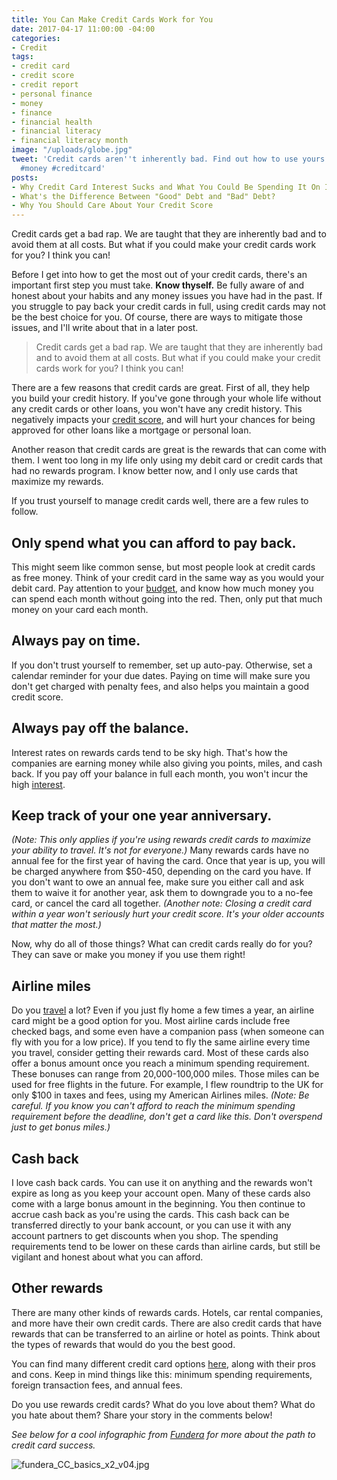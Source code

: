```yaml
---
title: You Can Make Credit Cards Work for You
date: 2017-04-17 11:00:00 -04:00
categories:
- Credit
tags:
- credit card
- credit score
- credit report
- personal finance
- money
- finance
- financial health
- financial literacy
- financial literacy month
image: "/uploads/globe.jpg"
tweet: 'Credit cards aren''t inherently bad. Find out how to use yours properly! #credit
  #money #creditcard'
posts:
- Why Credit Card Interest Sucks and What You Could Be Spending It On Instead
- What's the Difference Between "Good" Debt and "Bad" Debt?
- Why You Should Care About Your Credit Score
---
```


Credit cards get a bad rap. We are taught that they are inherently bad and to avoid them at all costs. But what if you could make your credit cards work for you? I think you can!

Before I get into how to get the most out of your credit cards, there's an important first step you must take. **Know thyself.** Be fully aware of and honest about your habits and any money issues you have had in the past. If you struggle to pay back your credit cards in full, using credit cards may not be the best choice for you. Of course, there are ways to mitigate those issues, and I'll write about that in a later post.

> Credit cards get a bad rap. We are taught that they are inherently bad and to avoid them at all costs. But what if you could make your credit cards work for you? I think you can!

There are a few reasons that credit cards are great. First of all, they help you build your credit history. If you've gone through your whole life without any credit cards or other loans, you won't have any credit history. This negatively impacts your [credit score](https://www.maggiegermano.com/blog/care-about-your-credit-score), and will hurt your chances for being approved for other loans like a mortgage or personal loan.

Another reason that credit cards are great is the rewards that can come with them. I went too long in my life only using my debit card or credit cards that had no rewards program. I know better now, and I only use cards that maximize my rewards.

If you trust yourself to manage credit cards well, there are a few rules to follow.

## Only spend what you can afford to pay back.

This might seem like common sense, but most people look at credit cards as free money. Think of your credit card in the same way as you would your debit card. Pay attention to your [budget](https://www.maggiegermano.com/blog/how-to-create-a-budget-that-works-for-you/), and know how much money you can spend each month without going into the red. Then, only put that much money on your card each month.

## Always pay on time.

If you don't trust yourself to remember, set up auto-pay. Otherwise, set a calendar reminder for your due dates. Paying on time will make sure you don't get charged with penalty fees, and also helps you maintain a good credit score.

## Always pay off the balance.

Interest rates on rewards cards tend to be sky high. That's how the companies are earning money while also giving you points, miles, and cash back. If you pay off your balance in full each month, you won't incur the high [interest](https://www.maggiegermano.com/blog/credit-card-interest-sucks).

## Keep track of your one year anniversary.

*(Note: This only applies if you're using rewards credit cards to maximize your ability to travel. It's not for everyone.)* Many rewards cards have no annual fee for the first year of having the card. Once that year is up, you will be charged anywhere from $50-450, depending on the card you have. If you don't want to owe an annual fee, make sure you either call and ask them to waive it for another year, ask them to downgrade you to a no-fee card, or cancel the card all together. *(Another note: Closing a credit card within a year won't seriously hurt your credit score. It's your older accounts that matter the most.)*

Now, why do all of those things? What can credit cards really do for you? They can save or make you money if you use them right!

## Airline miles

Do you [travel](https://www.maggiegermano.com/blog/vacation-on-a-budget) a lot? Even if you just fly home a few times a year, an airline card might be a good option for you. Most airline cards include free checked bags, and some even have a companion pass (when someone can fly with you for a low price). If you tend to fly the same airline every time you travel, consider getting their rewards card. Most of these cards also offer a bonus amount once you reach a minimum spending requirement. These bonuses can range from 20,000-100,000 miles. Those miles can be used for free flights in the future. For example, I flew roundtrip to the UK for only $100 in taxes and fees, using my American Airlines miles. *(Note: Be careful. If you know you can't afford to reach the minimum spending requirement before the deadline, don't get a card like this. Don't overspend just to get bonus miles.)*

## Cash back

I love cash back cards. You can use it on anything and the rewards won't expire as long as you keep your account open. Many of these cards also come with a large bonus amount in the beginning. You then continue to accrue cash back as you're using the cards. This cash back can be transferred directly to your bank account, or you can use it with any account partners to get discounts when you shop. The spending requirements tend to be lower on these cards than airline cards, but still be vigilant and honest about what you can afford.

## Other rewards

There are many other kinds of rewards cards. Hotels, car rental companies, and more have their own credit cards. There are also credit cards that have rewards that can be transferred to an airline or hotel  as points. Think about the types of rewards that would do you the best good. 

You can find many different credit card options [here](https://www.creditkarma.com/creditcards/explore?pubKey=RFSVDJ8NOUC11YT1&categoryID=1010&pgsz=0&adposition=1t1), along with their pros and cons. Keep in mind things like this: minimum spending requirements, foreign transaction fees, and annual fees.

Do you use rewards credit cards? What do you love about them? What do you hate about them? Share your story in the comments below!

*See below for a cool infographic from [Fundera](https://www.fundera.com/) for more about the path to credit card success.*

![fundera_CC_basics_x2_v04.jpg](/uploads/fundera_CC_basics_x2_v04.jpg)